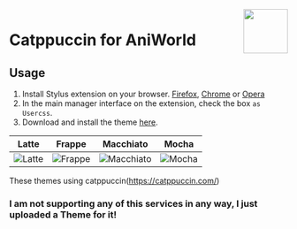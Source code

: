 <img src="https://raw.githubusercontent.com/catppuccin/catppuccin/main/assets/logos/exports/1544x1544_circle.png" width="80" align="right"/>
<h1 align="left">Catppuccin for AniWorld</h1>

<h2>Usage</h2>

1. Install Stylus extension on your browser. [Firefox](https://addons.mozilla.org/en-US/firefox/addon/styl-us), [Chrome](https://chrome.google.com/webstore/detail/stylus/clngdbkpkpeebahjckkjfobafhncgmne) or [Opera](https://addons.opera.com/en-gb/extensions/details/stylus/)
2. In the main manager interface on the extension, check the box `as Usercss`.
3. Download and install the theme [here](https://github.com/DrWuzi/aniworld-theme/raw/main/CatppuccinAniworld.user.css).

| Latte | Frappe | Macchiato | Mocha |
|---|---|---|---|
|![Latte](assets/catppuccin/latte.png)|![Frappe](assets/catppuccin/frappe.png)|![Macchiato](assets/catppuccin/macchiato.png)|![Mocha](assets/catppuccin/mocha.png)|



These themes using catppuccin(https://catppuccin.com/)

### I am not supporting any of this services in any way, I just uploaded a Theme for it!
